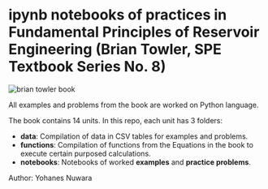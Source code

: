 # ipynb notebooks of practices in Fundamental Principles of Reservoir Engineering (Brian Towler, SPE Textbook Series No. 8)

![brian towler book](https://user-images.githubusercontent.com/51282928/74505368-89a88e80-4f29-11ea-80a6-e563b6237729.jpg)

All examples and problems from the book are worked on Python language.

The book contains 14 units. In this repo, each unit has 3 folders:

*   **data**: Compilation of data in CSV tables for examples and problems.
*   **functions**: Compilation of functions from the Equations in the book to execute certain purposed calculations.
*   **notebooks**: Notebooks of worked **examples** and **practice problems**. 

Author: Yohanes Nuwara
